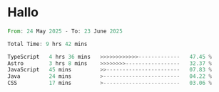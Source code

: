 # Hallo
<!--START_SECTION:waka-->

```rust
From: 24 May 2025 - To: 23 June 2025

Total Time: 9 hrs 42 mins

TypeScript   4 hrs 36 mins   >>>>>>>>>>>>-------------   47.45 %
Astro        3 hrs 8 mins    >>>>>>>>-----------------   32.37 %
JavaScript   45 mins         >>-----------------------   07.83 %
Java         24 mins         >------------------------   04.22 %
CSS          17 mins         >------------------------   03.06 %
```

<!--END_SECTION:waka-->
